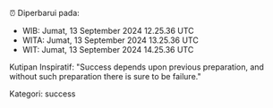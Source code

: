 ⏰ Diperbarui pada:
- WIB: Jumat, 13 September 2024 12.25.36 UTC
- WITA: Jumat, 13 September 2024 13.25.36 UTC
- WIT: Jumat, 13 September 2024 14.25.36 UTC

Kutipan Inspiratif:
"Success depends upon previous preparation, and without such preparation there is sure to be failure."


Kategori: success

